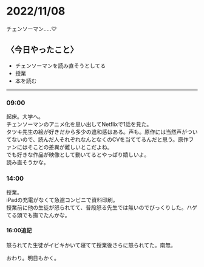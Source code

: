 2022/11/08
============

チェンソーマン.....♡

## 〈今日やったこと〉  
* チェンソーマンを読み直そうとしてる
* 授業
* 本を読む

---

### 09:00  
起床。大学へ。  
チェンソーマンのアニメ化を思い出してNetflixで1話を見た。  
タツキ先生の絵が好きだから多少の違和感はある。声も。原作には当然声がついてないので、読んだ人それぞれなんとなくのCVを当ててるんだと思う。原作ファンにはそことの差異が難しいとこだよね。  
でも好きな作品が映像として動いてるとやっぱり嬉しいよ。  
読み直そうかな。  

### 14:00  
授業。  
iPadの充電がなくて急遽コンビニで資料印刷。  
授業前に他の生徒が怒られてて、普段怒る先生では無いのでびっくりした。ハゲてる頭でも撫でたんかな。  
#### 16:00追記  
怒られてた生徒がイビキかいて寝てて授業後さらに怒られてた。南無。  

おわり。明日もかく。
